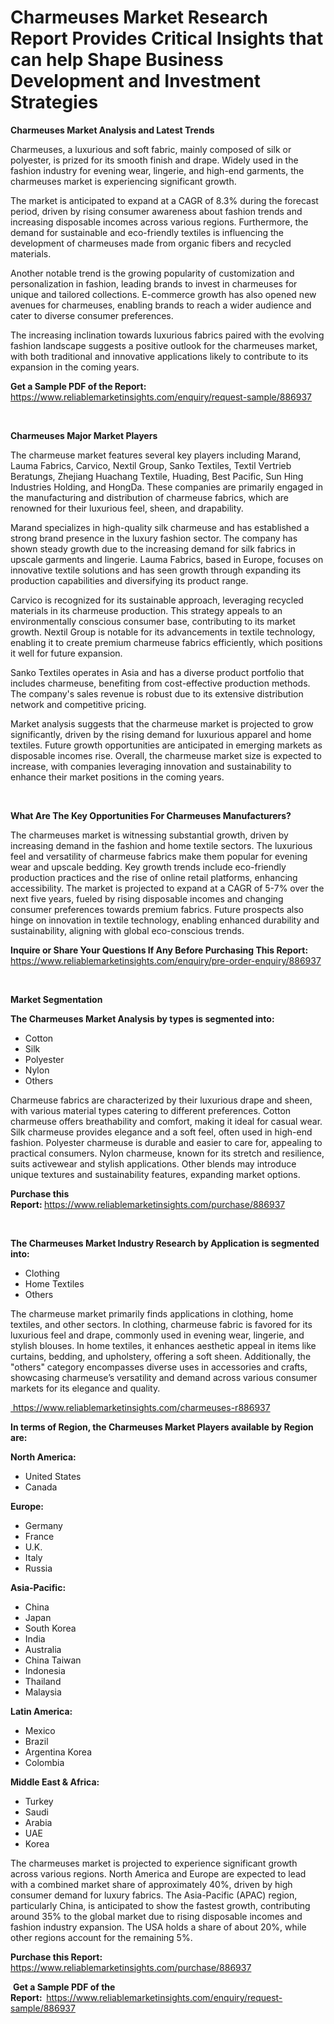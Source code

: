 <p><h1>Charmeuses Market Research Report Provides Critical Insights that can help Shape Business Development and Investment Strategies</h1></p><p><strong>Charmeuses Market Analysis and Latest Trends</strong></p>
<p><p>Charmeuses, a luxurious and soft fabric, mainly composed of silk or polyester, is prized for its smooth finish and drape. Widely used in the fashion industry for evening wear, lingerie, and high-end garments, the charmeuses market is experiencing significant growth. </p><p>The market is anticipated to expand at a CAGR of 8.3% during the forecast period, driven by rising consumer awareness about fashion trends and increasing disposable incomes across various regions. Furthermore, the demand for sustainable and eco-friendly textiles is influencing the development of charmeuses made from organic fibers and recycled materials. </p><p>Another notable trend is the growing popularity of customization and personalization in fashion, leading brands to invest in charmeuses for unique and tailored collections. E-commerce growth has also opened new avenues for charmeuses, enabling brands to reach a wider audience and cater to diverse consumer preferences. </p><p>The increasing inclination towards luxurious fabrics paired with the evolving fashion landscape suggests a positive outlook for the charmeuses market, with both traditional and innovative applications likely to contribute to its expansion in the coming years.</p></p>
<p><strong>Get a Sample PDF of the Report:&nbsp;</strong> <a href="https://www.reliablemarketinsights.com/enquiry/request-sample/886937?utm_campaign=3084&utm_medium=2&utm_source=Github&utm_content=ia&utm_term=17042025&utm_id=charmeuses">https://www.reliablemarketinsights.com/enquiry/request-sample/886937</a></p>
<p>&nbsp;</p>
<p><strong>Charmeuses Major Market Players</strong></p>
<p><p>The charmeuse market features several key players including Marand, Lauma Fabrics, Carvico, Nextil Group, Sanko Textiles, Textil Vertrieb Beratungs, Zhejiang Huachang Textile, Huading, Best Pacific, Sun Hing Industries Holding, and HongDa. These companies are primarily engaged in the manufacturing and distribution of charmeuse fabrics, which are renowned for their luxurious feel, sheen, and drapability.</p><p>Marand specializes in high-quality silk charmeuse and has established a strong brand presence in the luxury fashion sector. The company has shown steady growth due to the increasing demand for silk fabrics in upscale garments and lingerie. Lauma Fabrics, based in Europe, focuses on innovative textile solutions and has seen growth through expanding its production capabilities and diversifying its product range.</p><p>Carvico is recognized for its sustainable approach, leveraging recycled materials in its charmeuse production. This strategy appeals to an environmentally conscious consumer base, contributing to its market growth. Nextil Group is notable for its advancements in textile technology, enabling it to create premium charmeuse fabrics efficiently, which positions it well for future expansion.</p><p>Sanko Textiles operates in Asia and has a diverse product portfolio that includes charmeuse, benefiting from cost-effective production methods. The company's sales revenue is robust due to its extensive distribution network and competitive pricing.</p><p>Market analysis suggests that the charmeuse market is projected to grow significantly, driven by the rising demand for luxurious apparel and home textiles. Future growth opportunities are anticipated in emerging markets as disposable incomes rise. Overall, the charmeuse market size is expected to increase, with companies leveraging innovation and sustainability to enhance their market positions in the coming years.</p></p>
<p>&nbsp;</p>
<p><strong>What Are The Key Opportunities For Charmeuses Manufacturers?</strong></p>
<p><p>The charmeuses market is witnessing substantial growth, driven by increasing demand in the fashion and home textile sectors. The luxurious feel and versatility of charmeuse fabrics make them popular for evening wear and upscale bedding. Key growth trends include eco-friendly production practices and the rise of online retail platforms, enhancing accessibility. The market is projected to expand at a CAGR of 5-7% over the next five years, fueled by rising disposable incomes and changing consumer preferences towards premium fabrics. Future prospects also hinge on innovation in textile technology, enabling enhanced durability and sustainability, aligning with global eco-conscious trends.</p></p>
<p><strong>Inquire or Share Your Questions If Any Before Purchasing This Report:</strong> <a href="https://www.reliablemarketinsights.com/enquiry/pre-order-enquiry/886937?utm_campaign=3084&utm_medium=2&utm_source=Github&utm_content=ia&utm_term=17042025&utm_id=charmeuses">https://www.reliablemarketinsights.com/enquiry/pre-order-enquiry/886937</a></p>
<p>&nbsp;</p>
<p><strong>Market Segmentation</strong></p>
<p><strong>The Charmeuses Market Analysis by types is segmented into:</strong></p>
<p><ul><li>Cotton</li><li>Silk</li><li>Polyester</li><li>Nylon</li><li>Others</li></ul></p>
<p><p>Charmeuse fabrics are characterized by their luxurious drape and sheen, with various material types catering to different preferences. Cotton charmeuse offers breathability and comfort, making it ideal for casual wear. Silk charmeuse provides elegance and a soft feel, often used in high-end fashion. Polyester charmeuse is durable and easier to care for, appealing to practical consumers. Nylon charmeuse, known for its stretch and resilience, suits activewear and stylish applications. Other blends may introduce unique textures and sustainability features, expanding market options.</p></p>
<p><strong>Purchase this Report:&nbsp;</strong><a href="https://www.reliablemarketinsights.com/purchase/886937?utm_campaign=3084&utm_medium=2&utm_source=Github&utm_content=ia&utm_term=17042025&utm_id=charmeuses">https://www.reliablemarketinsights.com/purchase/886937</a></p>
<p>&nbsp;</p>
<p><strong>The Charmeuses Market Industry Research by Application is segmented into:</strong></p>
<p><ul><li>Clothing</li><li>Home Textiles</li><li>Others</li></ul></p>
<p><p>The charmeuse market primarily finds applications in clothing, home textiles, and other sectors. In clothing, charmeuse fabric is favored for its luxurious feel and drape, commonly used in evening wear, lingerie, and stylish blouses. In home textiles, it enhances aesthetic appeal in items like curtains, bedding, and upholstery, offering a soft sheen. Additionally, the "others" category encompasses diverse uses in accessories and crafts, showcasing charmeuse’s versatility and demand across various consumer markets for its elegance and quality.</p></p>
<p><a href="https://www.reliablemarketinsights.com/charmeuses-r886937?utm_campaign=3084&utm_medium=2&utm_source=Github&utm_content=ia&utm_term=17042025&utm_id=charmeuses">&nbsp;https://www.reliablemarketinsights.com/charmeuses-r886937</a></p>
<p><strong>In terms of Region, the Charmeuses Market Players available by Region are:</strong></p>
<p>
    <p> <strong> North America: </strong>
        <ul>
            <li>United States</li>
            <li>Canada</li>
        </ul>
        </p> 
    <p> <strong> Europe: </strong>
        <ul>
            <li>Germany</li>
            <li>France</li>
            <li>U.K.</li>
            <li>Italy</li>
            <li>Russia</li>
        </ul>
        </p> 
    <p> <strong> Asia-Pacific: </strong>
        <ul>
            <li>China</li>
            <li>Japan</li>
            <li>South Korea</li>
            <li>India</li>
            <li>Australia</li>
            <li>China Taiwan</li>
            <li>Indonesia</li>
            <li>Thailand</li>
            <li>Malaysia</li>
        </ul>
        </p> 
    <p> <strong> Latin America: </strong>
        <ul>
            <li>Mexico</li>
            <li>Brazil</li>
            <li>Argentina Korea</li>
            <li>Colombia</li>
        </ul>
        </p> 
    <p> <strong> Middle East & Africa: </strong>
        <ul>
            <li>Turkey</li>
            <li>Saudi</li>
            <li>Arabia</li>
            <li>UAE</li>
            <li>Korea</li>
        </ul>
    </p>
    </p>
<p><p>The charmeuses market is projected to experience significant growth across various regions. North America and Europe are expected to lead with a combined market share of approximately 40%, driven by high consumer demand for luxury fabrics. The Asia-Pacific (APAC) region, particularly China, is anticipated to show the fastest growth, contributing around 35% to the global market due to rising disposable incomes and fashion industry expansion. The USA holds a share of about 20%, while other regions account for the remaining 5%.</p></p>
<p><strong>Purchase this Report: </strong><a href="https://www.reliablemarketinsights.com/purchase/886937?utm_campaign=3084&utm_medium=2&utm_source=Github&utm_content=ia&utm_term=17042025&utm_id=charmeuses">https://www.reliablemarketinsights.com/purchase/886937</a></p>
<p>&nbsp;<strong>Get a Sample PDF of the Report:&nbsp;&nbsp;</strong><a href="https://www.reliablemarketinsights.com/enquiry/request-sample/886937?utm_campaign=3084&utm_medium=2&utm_source=Github&utm_content=ia&utm_term=17042025&utm_id=charmeuses">https://www.reliablemarketinsights.com/enquiry/request-sample/886937</a></p>
<p><strong></strong></p>
<p><p></p><p></p><p></p></p>